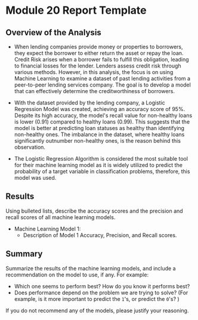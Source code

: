 # Module 20 Report Template

## Overview of the Analysis

* When lending companies provide money or properties to borrowers, they expect the borrower to either return the asset or repay the loan. Credit Risk arises when a borrower fails to fulfill this obligation, leading to financial losses for the lender. Lenders assess credit risk through various methods. However, in this analysis, the focus is on using Machine Learning to examine a dataset of past lending activities from a peer-to-peer lending services company. The goal is to develop a model that can effectively determine the creditworthiness of borrowers.

* With the dataset provided by the lending company, a Logistic Regression Model was created, achieving an accuracy score of 95%. Despite its high accuracy, the model's recall value for non-healthy loans is lower (0.91) compared to healthy loans (0.99). This suggests that the model is better at predicting loan statuses as healthy than identifying non-healthy ones. The imbalance in the dataset, where healthy loans significantly outnumber non-healthy ones, is the reason behind this observation.

* The Logistic Regression Algorithm is considered the most suitable tool for their machine learning model as it is widely utilized to predict the probability of a target variable in classification problems, therefore, this model was used.

## Results

Using bulleted lists, describe the accuracy scores and the precision and recall scores of all machine learning models.

* Machine Learning Model 1:
    * Description of Model 1 Accuracy, Precision, and Recall scores.

## Summary

Summarize the results of the machine learning models, and include a recommendation on the model to use, if any. For example:

* Which one seems to perform best? How do you know it performs best?
* Does performance depend on the problem we are trying to solve? (For example, is it more important to predict the `1`'s, or predict the `0`'s? )

If you do not recommend any of the models, please justify your reasoning.
